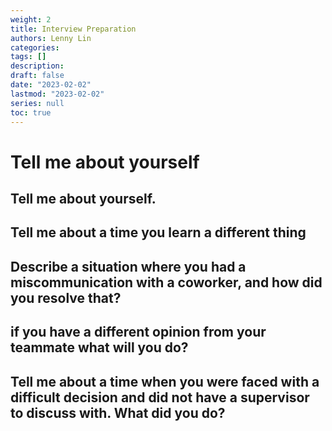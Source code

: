 ```yaml
---
weight: 2
title: Interview Preparation
authors: Lenny Lin
categories: 
tags: []
description: 
draft: false
date: "2023-02-02"
lastmod: "2023-02-02"
series: null
toc: true
---
```



# Tell me about yourself


## Tell me about yourself.


## Tell me about a time you learn a different thing


## Describe a situation where you had a miscommunication with a coworker, and how did you resolve that?


## if you have a different opinion from your teammate what will you do?


## Tell me about a time when you were faced with a difficult decision and did not have a supervisor to discuss with. What did you do?